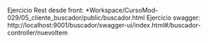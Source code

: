 Ejercicio Rest desde front: *Workspace/CursoMod-029/05_cliente_buscador/public/buscador.html
Ejercicio swagger: http://localhost:9001/buscador/swagger-ui/index.html#/buscador-controller/nuevoItem

